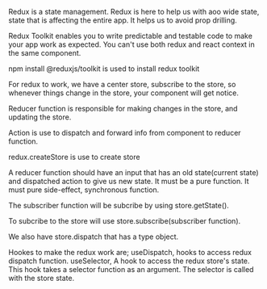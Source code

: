 Redux is a state management. Redux is here to help us with aoo wide state, state that is affecting the entire app.
It helps us to avoid prop drilling.

Redux Toolkit enables you to write predictable and testable code to make your app work as expected.
You can't use both redux and react context in the same component.

npm install @reduxjs/toolkit is used to install redux toolkit

For redux to work, we have a center store, subscribe to the store, so whenever things change in the store, your component will get notice.

Reducer function is responsible for making changes in the store, and updating the store.

Action is use to dispatch and forward info from component to reducer function.

redux.createStore is use to create store

A reducer function should have an input that has an old state(current state) and dispatched action to give us new state. It must be a pure function. It must pure side-effect, synchronous function.

The subscriber function will be subcribe by using store.getState().

To subcribe to the store will use store.subscribe(subscriber function).

We also have store.dispatch that has a type object.

Hookes to make the redux work are;
    useDispatch, hooks to access redux dispatch function.
    useSelector, A hook to access the redux store's state. This hook takes a selector function as an argument. The selector is called with the store state.
    